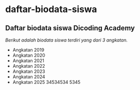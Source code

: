 daftar-biodata-siswa
==
Daftar biodata siswa Dicoding Academy
--
*Berikut adalah biodata siswa terdiri yang dari 3 angkatan.*
- Angkatan 2019
- Angkatan 2020
- Angkatan 2021
- Angkatan 2022
- Angkatan 2023
- Angkatan 2024
- Angkatan 2025
34534534
  5345
  
